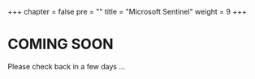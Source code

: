 +++
chapter = false
pre = "<b></b>"
title = "Microsoft Sentinel"
weight = 9
+++

# COMING SOON

Please check back in a few days ... 